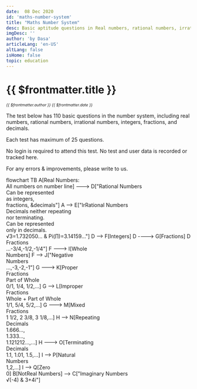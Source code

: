 ```yaml
---
date:  08 Dec 2020
id: 'maths-number-system'
title: "Maths Number System"
desc: Basic aptitude questions in Real numbers, rational numbers, irrational numbers, integers, fractions, decimals, whole numbers, and natural numbers.  
imgDesc: ''
author: 'by Dasa'
articleLang: 'en-US'
altLang: false
isHome: false
topic: education
---
```


<altLang />

# {{ $frontmatter.title }}
<i style="font-size: 0.75em;"> {{ $frontmatter.author }} {{ $frontmatter.date }} </i>

The test below has 110 basic questions in the number system, including real numbers, rational numbers, irrational numbers, integers, fractions, and decimals.

Each test has maximum of 25 questions.

No login is required to attend this test.
No test and user data is recorded or tracked here. 

For any errors & improvements, please write to us.
<div class="scrollHorizontal">
<div class="mermaidContainer">
<mermaid>
    flowchart TB
        A[Real Numbers: <br> All numbers on number line] ---> D["Rational Numbers <br> Can be represented <br> as integers, <br> fractions, &decimals"]
        A --> E["IrRational Numbers <br> Decimals neither repeating <br> nor terminating. <br> Can be represented <br> only in decimals. <br> √3=1.732050... & Pi(∏)=3.14159..."]
        D --> F[Integers]
        D ----> G[Fractions]
        D --> H[Decimals]
        D --> HD["Negative <br>Fractions <br> ...-3/4,-1/2,-1/4"]
        F ---> I[Whole <br>Numbers]
        F --> J["Negative <br>Numbers <br> ...,-3,-2,-1"]
        G ---> K[Proper <br>Fractions <br> Part of Whole <br> 0/1, 1/4, 1/2,...]
        G --> L[Improper <br>Fractions <br> Whole + Part of Whole <br> 1/1, 5/4, 5/2,...]
        G ---> M[Mixed <br>Fractions <br> 1 1/2, 2 3/8, 3 1/8,...]
        H --> N[Repeating <br>Decimals <br> 1.666..., <br>1.333..., <br>1.121212...,...]
        H ---> O[Terminating <br>Decimals <br> 1.1, 1.01, 1.5,...]
        I --> P[Natural <br>Numbers <br> 1,2,...]
        I --> Q[Zero <br> 0]
        B[NotReal Numbers] --> C["Imaginary Numbers <br> √(-4) & 3+4i"]
</mermaid>
</div>
</div>

<DynamicGlobalComponent componentName="NumberSystem" />

<style>
.scrollHorizontal {
    width:100%;
    height:auto;
    overflow-x:auto;
}
.mermaidContainer {
    min-width:800px;
}
</style>